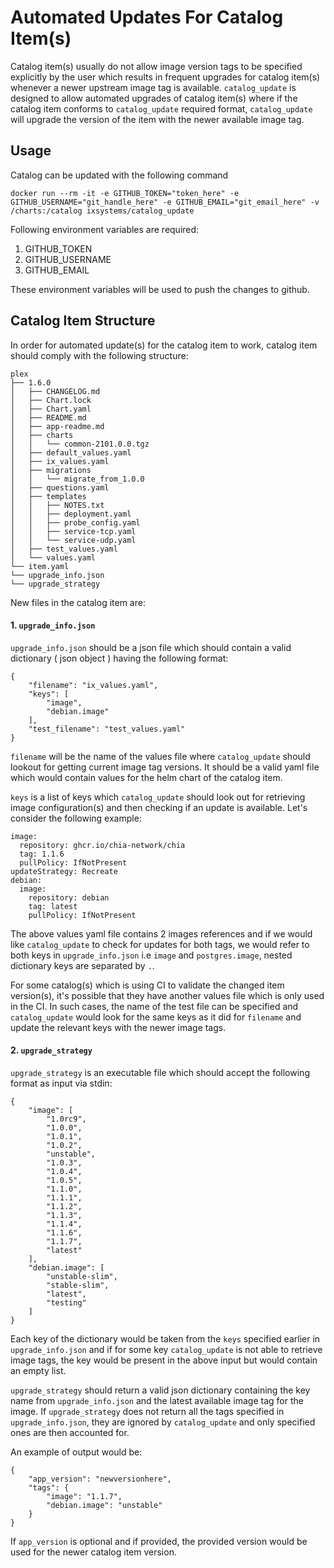 # Automated Updates For Catalog Item(s)

Catalog item(s) usually do not allow image version tags to be specified explicitly by the user which results in
frequent upgrades for catalog item(s) whenever a newer upstream image tag is available. `catalog_update` is designed
to allow automated upgrades of catalog item(s) where if the catalog item conforms to `catalog_update` required format,
`catalog_update` will upgrade the version of the item with the newer available image tag.


## Usage

Catalog can be updated with the following command
```
docker run --rm -it -e GITHUB_TOKEN="token_here" -e GITHUB_USERNAME="git_handle_here" -e GITHUB_EMAIL="git_email_here" -v /charts:/catalog ixsystems/catalog_update
```

Following environment variables are required:
1. GITHUB_TOKEN
2. GITHUB_USERNAME
3. GITHUB_EMAIL

These environment variables will be used to push the changes to github.

## Catalog Item Structure

In order for automated update(s) for the catalog item to work, catalog item should comply with the following structure:

```
plex
├── 1.6.0
│   ├── CHANGELOG.md
│   ├── Chart.lock
│   ├── Chart.yaml
│   ├── README.md
│   ├── app-readme.md
│   ├── charts
│   │   └── common-2101.0.0.tgz
│   ├── default_values.yaml
│   ├── ix_values.yaml
│   ├── migrations
│   │   └── migrate_from_1.0.0
│   ├── questions.yaml
│   ├── templates
│   │   ├── NOTES.txt
│   │   ├── deployment.yaml
│   │   ├── probe_config.yaml
│   │   ├── service-tcp.yaml
│   │   └── service-udp.yaml
│   ├── test_values.yaml
│   └── values.yaml
└── item.yaml
└── upgrade_info.json
└── upgrade_strategy
```

New files in the catalog item are:

#### 1. `upgrade_info.json`

`upgrade_info.json` should be a json file which should contain a valid dictionary ( json object ) having the following
format:

```
{
    "filename": "ix_values.yaml",
    "keys": [
        "image",
        "debian.image"
    ],
    "test_filename": "test_values.yaml"
}
```

`filename` will be the name of the values file where `catalog_update` should lookout for getting current image
tag versions. It should be a valid yaml file which would contain values for the helm chart of the catalog item.

`keys` is a list of keys which `catalog_update` should look out for retrieving image configuration(s) and then checking
if an update is available. Let's consider the following example:

```
image:
  repository: ghcr.io/chia-network/chia
  tag: 1.1.6
  pullPolicy: IfNotPresent
updateStrategy: Recreate
debian:
  image:
    repository: debian
    tag: latest
    pullPolicy: IfNotPresent
```

The above values yaml file contains 2 images references and if we would like `catalog_update` to check for updates
for both tags, we would refer to both keys in `upgrade_info.json` i.e `image` and `postgres.image`, nested
dictionary keys are separated by `.`.

For some catalog(s) which is using CI to validate the changed item version(s), it's possible that they have another
values file which is only used in the CI. In such cases, the name of the test file can be specified and `catalog_update`
would look for the same keys as it did for `filename` and update the relevant keys with the newer image tags.

#### 2. `upgrade_strategy`

`upgrade_strategy` is an executable file which should accept the following format as input via stdin:

```
{
    "image": [
        "1.0rc9",
        "1.0.0",
        "1.0.1",
        "1.0.2",
        "unstable",
        "1.0.3",
        "1.0.4",
        "1.0.5",
        "1.1.0",
        "1.1.1",
        "1.1.2",
        "1.1.3",
        "1.1.4",
        "1.1.6",
        "1.1.7",
        "latest"
    ],
    "debian.image": [
        "unstable-slim",
        "stable-slim",
        "latest",
        "testing"
    ]
}
```

Each key of the dictionary would be taken from the `keys` specified earlier in `upgrade_info.json` and if for some
key `catalog_update` is not able to retrieve image tags, the key would be present in the above input but would contain
an empty list.

`upgrade_strategy` should return a valid json dictionary containing the key name from `upgrade_info.json` and the
latest available image tag for the image. If `upgrade_strategy` does not return all the tags specified in
`upgrade_info.json`, they are ignored by `catalog_update` and only specified ones are then accounted for.

An example of output would be:

```
{
    "app_version": "newversionhere",
    "tags": {
        "image": "1.1.7",
        "debian.image": "unstable"
    }
}
```

If `app_version` is optional and if provided, the provided version would be used for the newer catalog item version.
